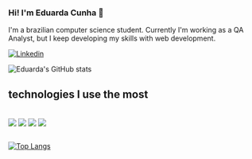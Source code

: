 ### Hi! I'm Eduarda Cunha 👋
I'm a brazilian computer science student. Currently I'm working as a QA Analyst, 
but I keep developing my skills with web development.

[![Linkedin](https://img.shields.io/badge/LinkedIn-0077B5?style=for-the-badge&logo=linkedin&logoColor=white)](https://www.linkedin.com/in/eduarda-s-cunha/)

![Eduarda's GitHub stats](https://github-readme-stats.vercel.app/api?username=eduardafscunha&show_icons=true&theme=dracula)

## technologies I use the most

<div style="display: inline_block"><br/>
  <img align="center" src="https://img.shields.io/badge/JavaScript-F7DF1E?style=for-the-badge&logo=javascript&logoColor=black"/>
  <img align="center" src="https://img.shields.io/badge/TypeScript-007ACC?style=for-the-badge&logo=typescript&logoColor=white"/>
  <img align="center" src="https://img.shields.io/badge/React-20232A?style=for-the-badge&logo=react&logoColor=61DAFB"/>
  <img align="center" src="https://img.shields.io/badge/Node.js-43853D?style=for-the-badge&logo=node.js&logoColor=white"/>
</div>
<br/>

[![Top Langs](https://github-readme-stats.vercel.app/api/top-langs/?username=eduardafscunha&layout=compact)]()
